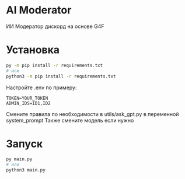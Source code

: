 # AI Moderator

ИИ Модератор дискорд на основе G4F

# Установка

```bash
py -m pip install -r requirements.txt
# или
python3 -m pip install -r requirements.txt
```

Настройте .env по примеру:

```env
TOKEN=YOUR_TOKEN
ADMIN_IDS=ID1,ID2
```

Смените правила по необходимости в utils/ask_gpt.py в переменной system_prompt
Также смените модель если нужно

# Запуск

```bash
py main.py
# или
python3 main.py
```
